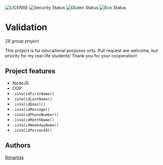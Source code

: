 ![LICENSE](https://img.shields.io/badge/license-MIT-blue.svg?style=flat-square)
![Security Status](https://img.shields.io/security-headers?label=Security&url=https%3A%2F%2Fgithub.com&style=flat-square)
![Gluten Status](https://img.shields.io/badge/Gluten-Free-green.svg)
![Eco Status](https://img.shields.io/badge/ECO-Friendly-green.svg)

# Validation

_28 group project_

This project is for educational porpuses only. Pull request are welcome, but priority for my real-life students! Thank you for your cooperation!

## Project features

- NodeJS
- OOP
- `.isValidFirstName()`
- `.isValidLastName()`
- `.isValidEmail()`
- `.isValidMessage()`
- `.isValidPhoneNumber()`
- `.isValidMonthName()`
- `.isValidWeekdayName()`
- `.isValidPersonID()`

## Authors

[Rimantas](https://github.com/belauzas)
